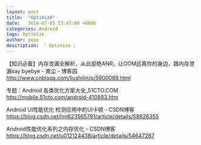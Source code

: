 ```yaml
---
layout: post
title:  "Optimize"
date:   2018-07-05 13:47:00 +0800
categories: Android
tags: Optimize
author: pepe
description: 『 Optimize 』
---
```


【知识必备】内存泄漏全解析，从此拒绝ANR，让OOM远离你的身边，跟内存泄漏say byebye - 南尘 - 博客园
http://www.cnblogs.com/liushilin/p/5900089.html

专题：Android 各类优化方案大全_51CTO.COM
http://mobile.51cto.com/android-410883.htm

Android UI性能优化 检测应用中的UI卡顿 - CSDN博客
https://blog.csdn.net/lmj623565791/article/details/58626355

Android性能优化系列之内存优化 - CSDN博客
https://blog.csdn.net/u012124438/article/details/54647287



















